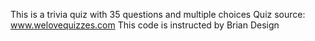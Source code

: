 This is a trivia quiz with 35 questions and multiple choices
Quiz source: www.welovequizzes.com
This code is instructed by Brian Design
